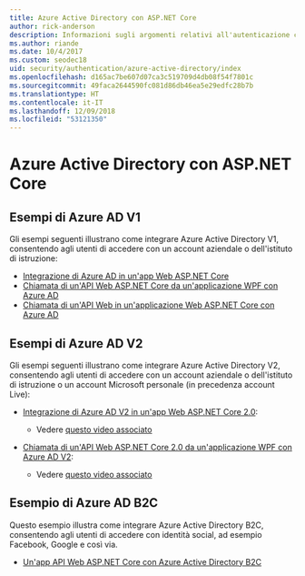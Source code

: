 ```yaml
---
title: Azure Active Directory con ASP.NET Core
author: rick-anderson
description: Informazioni sugli argomenti relativi all'autenticazione con Azure Active Directory in ASP.NET Core.
ms.author: riande
ms.date: 10/4/2017
ms.custom: seodec18
uid: security/authentication/azure-active-directory/index
ms.openlocfilehash: d165ac7be607d07ca3c519709d4db08f54f7801c
ms.sourcegitcommit: 49faca2644590fc081d86db46ea5e29edfc28b7b
ms.translationtype: HT
ms.contentlocale: it-IT
ms.lasthandoff: 12/09/2018
ms.locfileid: "53121350"
---
```

# <a name="azure-active-directory-with-aspnet-core"></a>Azure Active Directory con ASP.NET Core

## <a name="azure-ad-v1-samples"></a>Esempi di Azure AD V1
Gli esempi seguenti illustrano come integrare Azure Active Directory V1, consentendo agli utenti di accedere con un account aziendale o dell'istituto di istruzione:
* [Integrazione di Azure AD in un'app Web ASP.NET Core](https://azure.microsoft.com/documentation/samples/active-directory-dotnet-webapp-openidconnect-aspnetcore/)
* [Chiamata di un'API Web ASP.NET Core da un'applicazione WPF con Azure AD](https://azure.microsoft.com/documentation/samples/active-directory-dotnet-native-aspnetcore/)
* [Chiamata di un'API Web in un'applicazione Web ASP.NET Core con Azure AD](https://azure.microsoft.com/documentation/samples/active-directory-dotnet-webapp-webapi-openidconnect-aspnetcore/)

## <a name="azure-ad-v2-samples"></a>Esempi di Azure AD V2
Gli esempi seguenti illustrano come integrare Azure Active Directory V2, consentendo agli utenti di accedere con un account aziendale o dell'istituto di istruzione o un account Microsoft personale (in precedenza account Live):
* [Integrazione di Azure AD V2 in un'app Web ASP.NET Core 2.0](https://github.com/Azure-Samples/active-directory-aspnetcore-webapp-openidconnect-v2): 
  * Vedere [questo video associato](https://channel9.msdn.com/Events/Build/2018/THR5001) 

* [Chiamata di un'API Web ASP.NET Core 2.0 da un'applicazione WPF con Azure AD V2](https://github.com/azure-samples/active-directory-dotnet-native-aspnetcore-v2): 
  * Vedere [questo video associato](https://channel9.msdn.com/Events/Build/2018/THR5000)

## <a name="azure-ad-b2c-sample"></a>Esempio di Azure AD B2C
Questo esempio illustra come integrare Azure Active Directory B2C, consentendo agli utenti di accedere con identità social, ad esempio Facebook, Google e così via.
* [Un'app API Web ASP.NET Core con Azure Active Directory B2C](https://azure.microsoft.com/resources/samples/active-directory-b2c-dotnetcore-webapi/)


